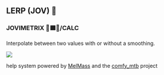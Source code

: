 
<h2>LERP (JOV) 🔰</h2>
<h3>JOVIMETRIX 🔺🟩🔵/CALC</h3>
<p>Interpolate between two values with or without a smoothing.</p>

![](https://raw.githubusercontent.com/Amorano/Jovimetrix-examples/master/node/LERP/LERP.gif)

help system powered by [MelMass](https://github.com/melMass) and the [comfy_mtb](https://github.com/melMass/comfy_mtb) project
